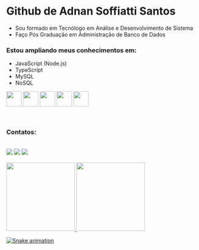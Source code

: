 # Github de Adnan Soffiatti Santos

- Sou formado em Tecnólogo em Análise e Desenvolvimento de Sistema
- Faço Pós Graduação em Administração de Banco de Dados


### Estou ampliando meus conhecimentos em:
- JavaScript (Node.js)
- TypeScript
- MySQL
- NoSQL

<img src="https://cdn.jsdelivr.net/gh/devicons/devicon/icons/javascript/javascript-original.svg" width="40" height="40" />     <img src="https://cdn.jsdelivr.net/gh/devicons/devicon/icons/typescript/typescript-original.svg" width="40" height="40" />     <img src="https://cdn.jsdelivr.net/gh/devicons/devicon/icons/nodejs/nodejs-original.svg" width="40" height="40" />     <img src="https://cdn.jsdelivr.net/gh/devicons/devicon/icons/mysql/mysql-original-wordmark.svg" width="40" height="40" />     <img src="https://cdn.jsdelivr.net/gh/devicons/devicon/icons/mongodb/mongodb-original-wordmark.svg" width="40" height="40" />

<br />

### Contatos:
<br/>
<div>
<a href="https://instagram.com/adnansoffiatti" target="_blank"><img src="https://img.shields.io/badge/-Instagram-%23E4405F?style=for-the-badge&logo=instagram&logoColor=white" target="_blank"></a>
<a href = "mailto:adnan.soffiatti@gmail.com"><img src="https://img.shields.io/badge/Gmail-D14836?style=for-the-badge&logo=gmail&logoColor=white" target="_blank"></a>
<a href="https://www.linkedin.com/in/adnan-soffiatti" target="_blank"><img src="https://img.shields.io/badge/-LinkedIn-%230077B5?style=for-the-badge&logo=linkedin&logoColor=white" target="_blank"></a>   
</div>

<br />
<div>
<a href="https://github.com/adnansoffiatti">
<img height="180em" src="https://github-readme-stats.vercel.app/api/top-langs/?username=adnansoffiatti&layout=compact&langs_count=7&theme=dracula"/>
<img height="180em" src="https://github-readme-stats.vercel.app/api?username=adnansoffiatti&show_icons=true&theme=dracula&include_all_commits=true&count_private=true"/>
</div>

  ![Snake animation](https://github.com/adnansoffiatti/adnansoffiatti/blob/output/github-contribution-grid-snake.svg)
